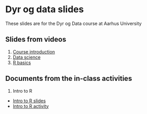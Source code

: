 # Dyr og data slides

These slides are for the Dyr og Data course at Aarhus University

## Slides from videos

1. [Course introduction](https://gavinsimpson.github.io/dyr-og-data-slides/slides/01-course-introduction.html)
2. [Data science](https://gavinsimpson.github.io/dyr-og-data-slides/slides/01b-data-science.html)
3. [R basics](https://gavinsimpson.github.io/dyr-og-data-slides/slides/02-r-basics.html)

<!--

3. [Data frames](https://gavinsimpson.github.io/dyr-og-data-slides/slides/03-data-frames.html)
4. Data wrangling
    * [Data wrangling with *dplyr*](https://gavinsimpson.github.io/dyr-og-data-slides/slides/04-data-wrangling-with-dplyr.html)
    * [Data wrangling - pivoting](https://gavinsimpson.github.io/dyr-og-data-slides/slides/05-data-wrangling-pivoting.html)
    * [Data wrangling - joins](https://gavinsimpson.github.io/dyr-og-data-slides/slides/06-data-wrangling-joins.html)
5. Data visualisation
    * [Data visualisation introduction](https://gavinsimpson.github.io/dyr-og-data-slides/slides/07-data-visualisation-intro.html)
    * [Groups, facets, stats](https://gavinsimpson.github.io/dyr-og-data-slides/slides/08-data-visualisation-groups-facets-stats.html)
    * [Scales and guides](https://gavinsimpson.github.io/dyr-og-data-slides/slides/09-data-visualisation-scales-guides.html)
    * [Themes and multiple plots](https://gavinsimpson.github.io/dyr-og-data-slides/slides/10-data-visualisation-themes-many-plots.html)
6. Dynamic documents
    * [Data wrangling with *dplyr*](https://gavinsimpson.github.io/dyr-og-data-slides/slides/04-data-wrangling-with-dplyr.html)
    * [Dynamic documents](https://gavinsimpson.github.io/dyr-og-data-slides/slides/11-dynamic-documents.html)
    * [Markdown](https://gavinsimpson.github.io/dyr-og-data-slides/slides/12-markdown.html)
    * [YAML](https://gavinsimpson.github.io/dyr-og-data-slides/slides/13-yaml.html)
    * [Quarto](https://gavinsimpson.github.io/dyr-og-data-slides/slides/14-quarto.html)
    * [Making presentations with Quarto](https://gavinsimpson.github.io/dyr-og-data-slides/slides/15-quarto-revealjs-slides.html)
7. Statistical Thinking
    * [Introduction to Statistical Thinking](https://gavinsimpson.github.io/dyr-og-data-slides/slides/16-statistical-thinking-intro.html)
    * Descriptive statistics and EDA
        * [Types of data](https://gavinsimpson.github.io/dyr-og-data-slides/slides/17-statistical-thinking-types-of-data.html)
        * [Descriptive statistics](https://gavinsimpson.github.io/dyr-og-data-slides/slides/18-statistical-thinking-descriptive-statistics.html)
        * [Probability distributions](https://gavinsimpson.github.io/dyr-og-data-slides/slides/19-statistical-thinking-probability-distributions.html)
        * [Graphical exploratory data analysis](https://gavinsimpson.github.io/dyr-og-data-slides/slides/20-statistical-thinking-graphical-eda.html)
    * Sampling and statistical inference
        * [Sampling & statistical inference](https://gavinsimpson.github.io/dyr-og-data-slides/slides/21-statistical-inference.html)
    * Linear models
        * [Gaussian linear models](https://gavinsimpson.github.io/dyr-og-data-slides/slides/23-simple-linear-models.html)
        * [Interactions](https://gavinsimpson.github.io/dyr-og-data-slides/slides/24-models-with-categorical-predictors.html)
        * [Generalized Linear Models](https://gavinsimpson.github.io/dyr-og-data-slides/slides/25-generalized-linear-models.html)

-->

<!--

## Portfolio Projects

* [Data Ethics & GDPR](https://gavinsimpson.github.io/dyr-og-data-slides/slides/26-data-ethics-and-gdpr.html)

* [Infographics](https://gavinsimpson.github.io/dyr-og-data-slides/slides/27-infographics.html)

-->

## Documents from the in-class activities

1. Intro to R
  * [Intro to R slides](https://gavinsimpson.github.io/dyr-og-data-slides/activities/01b-intro-to-r-slides.html)
  * [Intro to R activity](https://gavinsimpson.github.io/dyr-og-data-slides/activities/01-intro-to-r.html)

<!--

2. [Mathlink cubes](https://gavinsimpson.github.io/dyr-og-data-slides/activities/02-mathcubes-slides.html)
3. [Wrangling polar bears](https://gavinsimpson.github.io/dyr-og-data-slides/activities/03-polar-bears.html)
4. [Tidying & joining data](https://gavinsimpson.github.io/dyr-og-data-slides/activities/04-tidying-and-joining.html)
5. [Making a plot with ggplot](https://gavinsimpson.github.io/dyr-og-data-slides/activities/05-making-a-plot-with-ggplot.html)
6. [Dog morphology data viz](https://gavinsimpson.github.io/dyr-og-data-slides/activities/06-dog-morphology-data-viz.html)

-->
